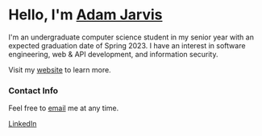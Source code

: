 # Hello, I'm [Adam Jarvis](https://jarvisar.github.io/)

I'm an undergraduate computer science student in my senior year with an expected graduation date of Spring 2023. I have an interest in software engineering, web & API development, and information security. 

Visit my [website](https://jarvisar.github.io/) to learn more.

### Contact Info

Feel free to [email](mailto:jarvisar@mail.uc.edu) me at any time.

[LinkedIn](https://www.linkedin.com/in/jarvisar)
